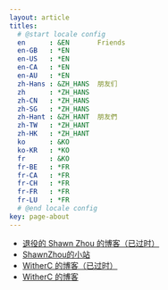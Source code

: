 ```yaml
---
layout: article
titles:
  # @start locale config
  en      : &EN       Friends
  en-GB   : *EN
  en-US   : *EN
  en-CA   : *EN
  en-AU   : *EN
  zh-Hans : &ZH_HANS  朋友们
  zh      : *ZH_HANS
  zh-CN   : *ZH_HANS
  zh-SG   : *ZH_HANS
  zh-Hant : &ZH_HANT  朋友們
  zh-TW   : *ZH_HANT
  zh-HK   : *ZH_HANT
  ko      : &KO       
  ko-KR   : *KO
  fr      : &KO       
  fr-BE   : *FR
  fr-CA   : *FR
  fr-CH   : *FR
  fr-FR   : *FR
  fr-LU   : *FR
  # @end locale config
key: page-about
---
```


* [退役的 Shawn Zhou 的博客（已过时）](https://www.cnblogs.com/OIerShawnZhou/)
* [ShawnZhou的小站](https://shawnzhou.world/)
* [WitherC 的博客（已过时）](http://witherc.top/)
* [WitherC 的博客](https://blog.csdn.net/qq_40607911)